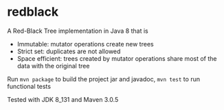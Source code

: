 # redblack
A Red-Black Tree implementation in Java 8 that is
* Immutable: mutator operations create new trees
* Strict set: duplicates are not allowed
* Space efficient: trees created by mutator operations share most of the data with the original tree

Run `mvn package` to build the project jar and javadoc, `mvn test` to run functional tests

Tested with JDK 8_131 and Maven 3.0.5